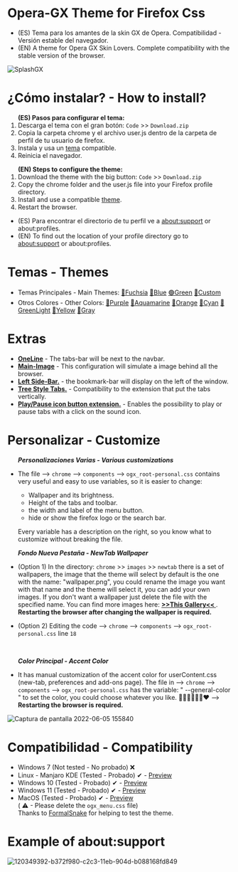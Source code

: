 # Opera-GX Theme for Firefox Css
<ul><li>(ES) Tema para los amantes de la skin GX de Opera. Compatibilidad - Versión estable del navegador.</li>
<li>(EN) A theme for Opera GX Skin Lovers. Complete compatibility with the stable version of the browser.</li></ul>

![SplashGX](https://user-images.githubusercontent.com/22057609/196264199-1351e4a8-0c7d-4388-a0e9-1a80fbe4fe3b.png)

# ¿Cómo instalar? - How to install?

<ol><b>(ES) Pasos para configurar el tema:</b>

   <li>Descarga el tema con el gran botón: <code>Code</code> >> <code>Download.zip</code></li>
   <li>Copia la carpeta chrome y el archivo user.js dentro de la carpeta de perfil de tu usuario de firefox.</li>
   <li>Instala y usa un <a href="https://github.com/Godiesc/opera-gx#temas---themes" >tema</a> compatible.</li>
   <li>Reinicia el navegador.</li></ol>

<ol><b>(EN) Steps to configure the theme:</b>
   <li>Download the theme with the big button: <code>Code</code> >> <code>Download.zip</code></li> 
   <li>Copy the chrome folder and the user.js file into your Firefox profile directory. </li>
   <li>Install and use a compatible <a href="https://github.com/Godiesc/opera-gx#temas---themes" >theme</a>.</li>
   <li>Restart the browser. </li></ol>
   <ul>
<li>(ES) Para encontrar el directorio de tu perfil ve a <a href="https://github.com/Godiesc/opera-gx#example-of-aboutsupport"> about:support</a> or about:profiles. </li>
<li>(EN) To find out the location of your profile directory go to <a href="https://github.com/Godiesc/opera-gx#example-of-aboutsupport"> about:support</a> or about:profiles.</li></ul>

# Temas - Themes
<ul><li>Temas Principales - Main Themes: <a href= "https://addons.mozilla.org/es/firefox/addon/beautiful-opera-gx-fucsia/">🔴Fuchsia</a> <a href= "https://addons.mozilla.org/es/firefox/addon/beautiful-opera-gx-blue/">🔵Blue</a> <a href= "https://addons.mozilla.org/es/firefox/addon/beautiful-gx-green/" >🟢Green</a> <a href= "https://addons.mozilla.org/es/firefox/addon/beautiful-red-blur/">🌈Custom</a> </li>

<li> Otros Colores - Other Colors: <a href= "https://addons.mozilla.org/es/firefox/addon/opera-gx-witchcraft-purple/">💜Purple</a> <a href= "https://addons.mozilla.org/es/firefox/addon/opera-gx-electric-aquamarine/">💚Aquamarine</a> <a href= "https://addons.mozilla.org/es/firefox/addon/opera-gx-ember-orange/">🦧Orange</a> <a href= "https://addons.mozilla.org/es/firefox/addon/opera-gx-frozen-cyan/">💠Cyan</a> <a href= "https://addons.mozilla.org/es/firefox/addon/opera-gx-level-up-green/">🍏GreenLight</a> <a href= "https://addons.mozilla.org/es/firefox/addon/opera-gx-stamina-yellow/">💛Yellow</a> <a href= "https://addons.mozilla.org/es/firefox/addon/opera-gx-wizard-grey/"> 🗻Gray</a></li></ul>

# Extras
<ul><li><a href="https://github.com/Godiesc/opera-gx/tree/main/Extras/OneLine"><b>OneLine</b></a> - The tabs-bar will be next to the navbar.</li>
<li><a href="https://github.com/Godiesc/opera-gx/tree/main/Extras/Main-Image"><b>Main-Image</b></a></a> - This configuration will simulate a image behind all the browser.</li>
<li><a href="https://github.com/Godiesc/opera-gx/tree/main/Extras/Left-SideBar"><b>Left Side-Bar.</b></a> - the bookmark-bar will display on the left of the window.</li>
<li><a href="https://github.com/Godiesc/opera-gx/tree/main/Extras/TreeStyle-tabs"><b>Tree Style Tabs.</b></a> - Compatibility to the extension that put the tabs vertically.</li>
<li><a href="https://github.com/Godiesc/opera-gx/tree/main/Extras/Play-Pause"><b>Play/Pause icon button extension.</b></a> - Enables the possibility to play or pause tabs with a click on the sound icon.</li></ul>

# Personalizar - Customize
<ul><b><i>Personalizaciones Varias - Various customizations</i></b>
<li><p>The file --> <code>chrome</code> --> <code>components</code> --> <code>ogx_root-personal.css</code> contains very useful and easy to use variables, so it is easier to change:</p>
<ul>
<li>Wallpaper and its brightness.</li>
<li>Height of the tabs and toolbar.</li>
<li>the width and label of the menu button.</li>
<li<Logo and wordmark color from the new-tab page.</li>
<li>hide or show the firefox logo or the search bar.</li>
</ul>
<p>Every variable has a description on the right, so you know what to customize without breaking the file.</p></li></ul>
<ul><b><i>Fondo Nueva Pestaña - NewTab Wallpaper</i></b>
   <li><p>(Option 1) In the directory: <code>chrome</code> >> <code>images</code> >> <code>newtab</code> there is a set of wallpapers, the image that the theme will select by default is the one with the name: "wallpaper.png", you could rename the image you want with that name and the theme will select it, you can add your own images. If you don't want a wallpaper just delete the file with the specified name. You can find more images here: <a href="https://imgur.com/a/q8SYEUJ"><b> >>This Gallery<< </b></a>. <b>Restarting the browser after changing the wallpaper is required. </b></p></li>
<li><p>(Option 2) Editing the code --> <code>chrome</code> --> <code>components</code> --> <code>ogx_root-personal.css</code> line <code>18</code><p></li></ul></br>
<ul><b><i>Color Principal - Accent Color</i></b>
<li><p>It has manual customization of the accent color for userContent.css (new-tab, preferences and add-ons page). The file in --> <code>chrome</code> --> <code>components</code> --> <code>ogx_root-personal.css</code> has the variable: " --general-color " to set the color, you could choose whatever you like. 💙💚💜🤎💛🧡❤
   --> <b>Restarting the browser is required. </b></p></li></ul>

![Captura de pantalla 2022-06-05 155840](https://user-images.githubusercontent.com/22057609/172070426-0de79289-eaa3-4826-ac62-af6230cdf877.png)

# Compatibilidad - Compatibility

<ul><li>Windows 7 (Not tested - No probado) ❌</li>
<li>Linux - Manjaro KDE (Tested - Probado) ✔ - <a href="https://i.imgur.com/xv1NKYQ.png">Preview</a></li>
<li>Windows 10 (Tested - Probado) ✔ - <a href="https://i.imgur.com/ckLxcZe.png">Preview</a></li>
<li>Windows 11 (Tested - Probado) ✔ - <a href="https://user-images.githubusercontent.com/6202392/168166690-b9f232c7-ff0e-4107-95f0-2910f1c3c6fb.png" >Preview</a></li>
<li>MacOS (Tested - Probado) ✔ - <a href="https://i.imgur.com/Y6V0dwr.png"> Preview</a> </br> ( ⚠ - Please delete the <code>ogx_menu.css</code> file) </br> Thanks to <a href= "https://github.com/FormalSnake"> FormalSnake</a> for helping to test the theme.</li>
</ul>

# Example of about:support

![120349392-b372f980-c2c3-11eb-904d-b088168fd849](https://user-images.githubusercontent.com/22057609/156908375-824f8679-56a5-4d09-a86f-353a7f61135e.png)
